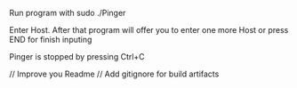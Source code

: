 Run program with sudo ./Pinger

Enter Host. After that program will offer you to enter one more Host or press END for finish inputing

Pinger is stopped by pressing Ctrl+C


// Improve you Readme
// Add gitignore for build artifacts
